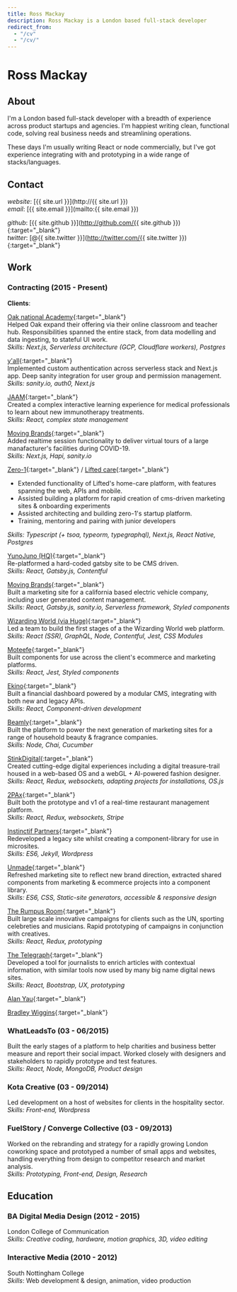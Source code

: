 ```yaml
---
title: Ross Mackay
description: Ross Mackay is a London based full-stack developer
redirect_from:
  - "/cv"
  - "/cv/"
---
```


# Ross Mackay

## About

I'm a London based full-stack developer with a breadth of experience across product startups and agencies. I'm happiest writing clean, functional code, solving real business needs and streamlining operations.

These days I'm usually writing React or node commercially, but I've got experience integrating with and prototyping in a wide range of stacks/languages.


## Contact

_website_: [{{ site.url }}](http://{{ site.url }})  
_email_: [{{ site.email }}](mailto:{{ site.email }})  

_github_: [{{ site.github }}](http://github.com/{{ site.github }}){:target="_blank"}  
_twitter_: [@{{ site.twitter }}](http://twitter.com/{{ site.twitter }}){:target="_blank"}  




## Work

### Contracting (2015 - Present)
**Clients**:

[Oak national Academy](https://www.thenational.academy/){:target="\_blank"}  
Helped Oak expand their offering via their online classroom and teacher hub. Responsibilities spanned the entire stack, from data modelling and data ingesting, to stateful UI work.  
_Skills: Next.js, Serverless architecture (GCP, Cloudflare workers), Postgres_

[y'all](https://www.itsyall.com/){:target="\_blank"}  
Implemented custom authentication across serverless stack and Next.js app. Deep sanity integration for user group and permission management.  
_Skills: sanity.io, auth0, Next.js_

[JAAM](https://letsjaam.com/){:target="\_blank"}  
Created a complex interactive learning experience for medical professionals to learn about new immunotherapy treatments.   
_Skills: React, complex state management_

[Moving Brands](https://www.movingbrands.com/){:target="\_blank"}  
Added realtime session functionality to deliver virtual tours of a large manafacturer's facilities during COVID-19.  
_Skills: Next.js, Hapi, sanity.io_

[Zero-1](https://www.zero-1.co/){:target="\_blank"} / [Lifted care](https://www.liftedcare.com/){:target="\_blank"}

- Extended functionality of Lifted's home-care platform, with features spanning the web, APIs and mobile.
- Assisted building a platform for rapid creation of cms-driven marketing sites & onboarding experiments
- Assisted architecting and building zero-1's startup platform.
- Training, mentoring and pairing with junior developers

_Skills: Typescript (+ tsoa, typeorm, typegraphql), Next.js, React Native, Postgres_

[YunoJuno (HQ)](https://yunojuno.com){:target="\_blank"}  
Re-platformed a hard-coded gatsby site to be CMS driven.  
_Skills: React, Gatsby.js, Contentful_

[Moving Brands](https://www.movingbrands.com/){:target="\_blank"}  
Built a marketing site for a california based electric vehicle company, including user generated content management.    
_Skills: React, Gatsby.js, sanity.io, Serverless framework, Styled components_

[Wizarding World (via Huge)](https://www.wizardingworld.com/){:target="\_blank"}  
Led a team to build the first stages of a the Wizarding World web platform.  
_Skills: React (SSR), GraphQL, Node, Contentful, Jest, CSS Modules_

[Moteefe](https://www.moteefe.com/){:target="\_blank"}  
Built components for use across the client's ecommerce and marketing platforms.  
_Skills: React, Jest, Styled components_

[Ekino](https://www.ekino.com/en/){:target="\_blank"}  
Built a financial dashboard powered by a modular CMS, integrating with both new and legacy APIs.  
_Skills: React, Component-driven development_

[Beamly](https://www.beamly.com){:target="\_blank"}  
Built the platform to power the next generation of marketing sites for a range of household beauty & fragrance companies.  
_Skills: Node, Chai, Cucumber_

[StinkDigital](http://stinkdigital.com){:target="\_blank"}  
Created cutting-edge digital experiences including a digital treasure-trail housed in a web-based OS and a webGL + AI-powered fashion designer.  
_Skills: React, Redux, websockets, adapting projects for installations, OS.js_

[2PAx](http://2pax.com){:target="\_blank"}  
Built both the prototype and v1 of a real-time restaurant management platform.  
_Skills: React, Redux, websockets, Stripe_

[Instinctif Partners](http://instinctif.com){:target="\_blank"}  
Redeveloped a legacy site whilst creating a component-library for use in microsites.  
_Skills: ES6, Jekyll, Wordpress_

[Unmade](https://unmade.com){:target="\_blank"}  
Refreshed marketing site to reflect new brand direction, extracted shared components from marketing & ecommerce projects into a component library.  
_Skills: ES6, CSS, Static-site generators, accessible & responsive design_

[The Rumpus Room](http://trr.tv){:target="\_blank"}  
Built large scale innovative campaigns for clients such as the UN, sporting celebreties and musicians. Rapid prototyping of campaigns in conjunction with creatives.  
_Skills: React, Redux, prototyping_

[The Telegraph](http://telegraph.co.uk){:target="\_blank"}  
Developed a tool for journalists to enrich articles with contextual information, with similar tools now used by many big name digital news sites.  
_Skills: React, Bootstrap, UX, prototyping_

[Alan Yau](http://alanyau.com){:target="\_blank"}

[Bradley Wiggins](http://teamwiggins.co){:target="\_blank"}

### WhatLeadsTo (03 - 06/2015)

Built the early stages of a platform to help charities and business better measure and report their social impact. Worked closely with designers and stakeholders to rapidly prototype and test features.  
_Skills: React, Node, MongoDB, Product design_

### Kota Creative (03 - 09/2014)

Led development on a host of websites for clients in the hospitality sector.  
_Skills: Front-end, Wordpress_

### FuelStory / Converge Collective (03 - 09/2013)

Worked on the rebranding and strategy for a rapidly growing London coworking space and prototyped a number of small apps and websites, handling everything from design to competitor research and market analysis.  
_Skills: Prototyping, Front-end, Design, Research_

## Education

### BA Digital Media Design (2012 - 2015)

London College of Communication  
_Skills: Creative coding, hardware, motion graphics, 3D, video editing_

### Interactive Media (2010 - 2012)

South Nottingham College  
_Skills_: Web development & design, animation, video production
